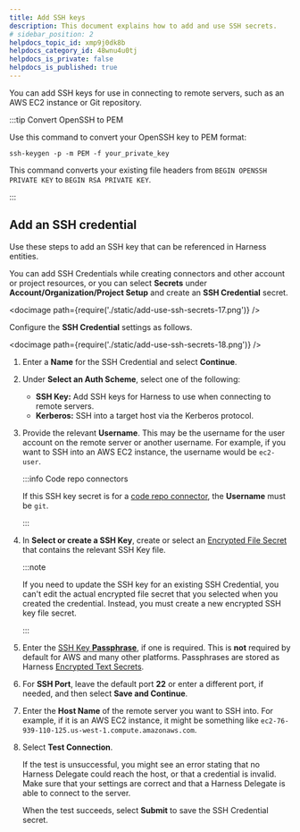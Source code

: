```yaml
---
title: Add SSH keys
description: This document explains how to add and use SSH secrets.
# sidebar_position: 2
helpdocs_topic_id: xmp9j0dk8b
helpdocs_category_id: 48wnu4u0tj
helpdocs_is_private: false
helpdocs_is_published: true
---
```


You can add SSH keys for use in connecting to remote servers, such as an AWS EC2 instance or Git repository.

:::tip Convert OpenSSH to PEM

Use this command to convert your OpenSSH key to PEM format:

```
ssh-keygen -p -m PEM -f your_private_key
```

This command converts your existing file headers from `BEGIN OPENSSH PRIVATE KEY` to `BEGIN RSA PRIVATE KEY`.

:::

## Add an SSH credential

Use these steps to add an SSH key that can be referenced in Harness entities.

You can add SSH Credentials while creating connectors and other account or project resources, or you can select **Secrets** under **Account/Organization/Project Setup** and create an **SSH Credential** secret.

<!-- ![](./static/add-use-ssh-secrets-17.png) -->

<docimage path={require('./static/add-use-ssh-secrets-17.png')} />

Configure the **SSH Credential** settings as follows.

<!-- ![](./static/add-use-ssh-secrets-18.png) -->

<docimage path={require('./static/add-use-ssh-secrets-18.png')} />

1. Enter a **Name** for the SSH Credential and select **Continue**.
2. Under **Select an Auth Scheme**, select one of the following:

   * **SSH Key:** Add SSH keys for Harness to use when connecting to remote servers.
   * **Kerberos:** SSH into a target host via the Kerberos protocol.

3. Provide the relevant **Username**. This may be the username for the user account on the remote server or another username. For example, if you want to SSH into an AWS EC2 instance, the username would be `ec2-user`.

   :::info Code repo connectors

   If this SSH key secret is for a [code repo connector](/docs/platform/connectors/code-repositories/connect-to-code-repo/), the **Username** must be `git`.

   :::

4. In **Select or create a SSH Key**, create or select an [Encrypted File Secret](./3-add-file-secrets.md) that contains the relevant SSH Key file.

   :::note

   If you need to update the SSH key for an existing SSH Credential, you can't edit the actual encrypted file secret that you selected when you created the credential. Instead, you must create a new encrypted SSH key file secret.

   :::

5. Enter the [SSH Key **Passphrase**](https://www.ssh.com/ssh/passphrase), if one is required. This is **not** required by default for AWS and many other platforms. Passphrases are stored as Harness [Encrypted Text Secrets](./2-add-use-text-secrets.md).
6. For **SSH Port**, leave the default port **22** or enter a different port, if needed, and then select **Save and Continue**.
7. Enter the **Host Name** of the remote server you want to SSH into. For example, if it is an AWS EC2 instance, it might be something like `ec2-76-939-110-125.us-west-1.compute.amazonaws.com`.
8. Select **Test Connection**.

   If the test is unsuccessful, you might see an error stating that no Harness Delegate could reach the host, or that a credential is invalid. Make sure that your settings are correct and that a Harness Delegate is able to connect to the server.

   When the test succeeds, select **Submit** to save the SSH Credential secret.
